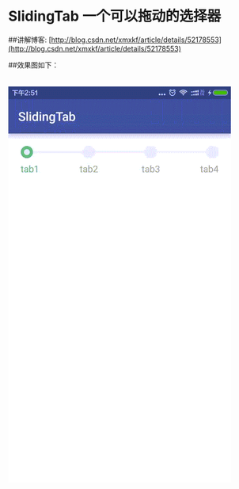 # SlidingTab 一个可以拖动的选择器

##讲解博客: [http://blog.csdn.net/xmxkf/article/details/52178553](http://blog.csdn.net/xmxkf/article/details/52178553)

##效果图如下：


　　　　　　　　![](SlideTab.gif)
